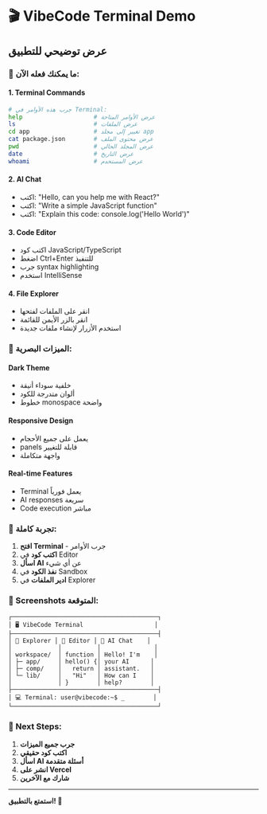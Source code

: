 # 🎬 VibeCode Terminal Demo

## عرض توضيحي للتطبيق

### 🎯 ما يمكنك فعله الآن:

#### 1. **Terminal Commands**
```bash
# جرب هذه الأوامر في Terminal:
help                    # عرض الأوامر المتاحة
ls                      # عرض الملفات
cd app                  # تغيير إلى مجلد app
cat package.json        # عرض محتوى الملف
pwd                     # عرض المجلد الحالي
date                    # عرض التاريخ
whoami                  # عرض المستخدم
```

#### 2. **AI Chat**
- اكتب: "Hello, can you help me with React?"
- اكتب: "Write a simple JavaScript function"
- اكتب: "Explain this code: console.log('Hello World')"

#### 3. **Code Editor**
- اكتب كود JavaScript/TypeScript
- اضغط Ctrl+Enter للتنفيذ
- جرب syntax highlighting
- استخدم IntelliSense

#### 4. **File Explorer**
- انقر على الملفات لفتحها
- انقر بالزر الأيمن للقائمة
- استخدم الأزرار لإنشاء ملفات جديدة

### 🎨 الميزات البصرية:

#### **Dark Theme**
- خلفية سوداء أنيقة
- ألوان متدرجة للكود
- خطوط monospace واضحة

#### **Responsive Design**
- يعمل على جميع الأحجام
- panels قابلة للتغيير
- واجهة متكاملة

#### **Real-time Features**
- Terminal يعمل فورياً
- AI responses سريعة
- Code execution مباشر

### 🚀 تجربة كاملة:

1. **افتح Terminal** - جرب الأوامر
2. **اكتب كود** في Editor
3. **اسأل AI** عن أي شيء
4. **نفذ الكود** في Sandbox
5. **ادير الملفات** في Explorer

### 📱 Screenshots المتوقعة:

```
┌─────────────────────────────────────────┐
│ 🖥️ VibeCode Terminal                    │
├─────────────────────────────────────────┤
│ 📁 Explorer │ 📝 Editor │ 🤖 AI Chat    │
│             │          │               │
│ workspace/  │ function │ Hello! I'm    │
│ ├─ app/     │ hello() {│ your AI      │
│ ├─ comp/    │   return │ assistant.   │
│ └─ lib/     │   "Hi"   │ How can I    │
│             │ }        │ help?        │
├─────────────────────────────────────────┤
│ 💻 Terminal: user@vibecode:~$ _        │
└─────────────────────────────────────────┘
```

### 🎯 Next Steps:

1. **جرب جميع الميزات**
2. **اكتب كود حقيقي**
3. **اسأل AI أسئلة متقدمة**
4. **انشر على Vercel**
5. **شارك مع الآخرين**

---

**استمتع بالتطبيق! 🎉**